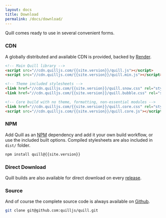 ```yaml
---
layout: docs
title: Download
permalink: /docs/download/
---
```


Quill comes ready to use in several convenient forms.


### CDN

A globally distributed and available CDN is provided, backed by [Render](https://render.com/).

```html
<!-- Main Quill library -->
<script src="//cdn.quilljs.com/{{site.version}}/quill.js"></script>
<script src="//cdn.quilljs.com/{{site.version}}/quill.min.js"></script>

<!-- Theme included stylesheets -->
<link href="//cdn.quilljs.com/{{site.version}}/quill.snow.css" rel="stylesheet">
<link href="//cdn.quilljs.com/{{site.version}}/quill.bubble.css" rel="stylesheet">

<!-- Core build with no theme, formatting, non-essential modules -->
<link href="//cdn.quilljs.com/{{site.version}}/quill.core.css" rel="stylesheet">
<script src="//cdn.quilljs.com/{{site.version}}/quill.core.js"></script>
```


### NPM

Add Quill as an [NPM](//www.npmjs.org/) dependency and add it your own build workflow, or use the included built options. Compiled stylesheets are also included in `dist/` folder.

```bash
npm install quill@{{site.version}}
```


### Direct Download

Quill builds are also available for direct download on every [release](https://github.com/quilljs/quill/releases/tag/v{{site.version}}).


### Source

And of course the complete source code is always available on [Github](https://github.com/quilljs/quill).

```bash
git clone git@github.com:quilljs/quill.git
```
